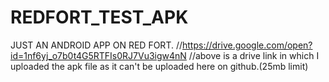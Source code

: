 # REDFORT_TEST_APK
JUST AN ANDROID APP ON RED FORT.
//https://drive.google.com/open?id=1nf6yj_o7b0t4G5RTFIs0RJ7Vu3igw4nN
//above is a drive link in which I uploaded the apk file as it can't be uploaded here on github.(25mb limit)
